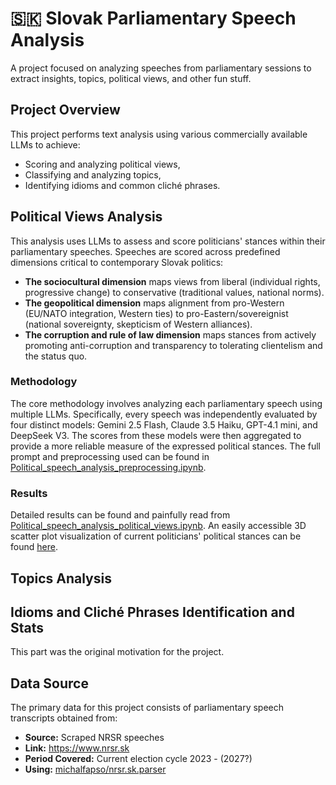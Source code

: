# 🇸🇰 Slovak Parliamentary Speech Analysis

A project focused on analyzing speeches from parliamentary sessions to extract insights,
topics, political views, and other fun stuff.


## Project Overview

This project performs text analysis using various commercially available LLMs to achieve:

*   Scoring and analyzing political views,
*   Classifying and analyzing topics,
*   Identifying idioms and common cliché phrases.


## Political Views Analysis


This analysis uses LLMs to assess and score politicians' stances within their parliamentary speeches.
Speeches are scored across predefined dimensions critical to contemporary Slovak politics:
*   **The sociocultural dimension** maps views from liberal (individual rights, progressive change) 
    to conservative (traditional values, national norms).
*   **The geopolitical dimension** maps alignment from pro-Western (EU/NATO integration, Western ties) 
    to pro-Eastern/sovereignist (national sovereignty, skepticism of Western alliances).
*   **The corruption and rule of law dimension** maps stances from actively promoting anti-corruption 
    and transparency to tolerating clientelism and the status quo.

### Methodology

The core methodology involves analyzing each parliamentary speech using multiple LLMs. 
Specifically, every speech was independently evaluated by four distinct models: Gemini 2.5 Flash, Claude 3.5 Haiku, 
GPT-4.1 mini, and DeepSeek V3. 
The scores from these models were then aggregated to provide a more reliable measure of the expressed political stances.
The full prompt and preprocessing used can be found in [Political_speech_analysis_preprocessing.ipynb](Political_speech_analysis_preprocessing.ipynb).

### Results

Detailed results can be found and painfully read from [Political_speech_analysis_political_views.ipynb](Political_speech_analysis_political_views.ipynb).
An easily accessible 3D scatter plot visualization of current politicians' political stances can be found [here](https://thecodecook.github.io/sk_parliamentary_speech_analysis/politicians_views_dist/).


## Topics Analysis

## Idioms and Cliché Phrases Identification and Stats

This part was the original motivation for the project.

## Data Source

The primary data for this project consists of parliamentary speech transcripts obtained from:
*   **Source:** Scraped NRSR speeches
*   **Link:** https://www.nrsr.sk
*   **Period Covered:** Current election cycle 2023 - (2027?)
*   **Using:** [michalfapso/nrsr.sk.parser](https://github.com/michalfapso/nrsr.sk.parser)

